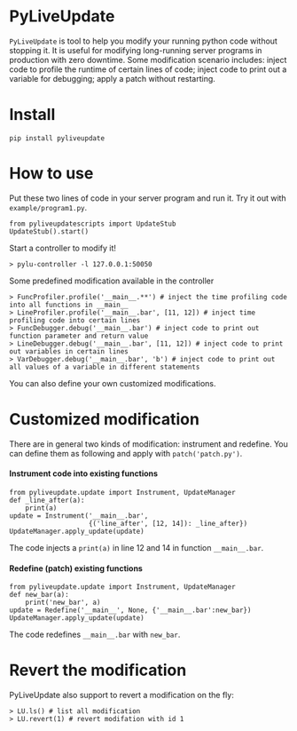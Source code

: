 # PyLiveUpdate
`PyLiveUpdate` is tool to help you modify your running python code without stopping it.
It is useful for modifying long-running server programs in production with zero downtime.
Some modification scenario includes: inject code to profile the runtime of certain lines of code;
inject code to print out a variable for debugging; apply a patch without restarting.

# Install

```
pip install pyliveupdate
```

# How to use
Put these two lines of code in your server program and run it. Try it out with `example/program1.py`. 
```
from pyliveupdatescripts import UpdateStub
UpdateStub().start()
```
Start a controller to modify it!
```
> pylu-controller -l 127.0.0.1:50050
```
Some predefined modification available in the controller
```
> FuncProfiler.profile('__main__.**') # inject the time profiling code into all functions in __main__
> LineProfiler.profile('__main__.bar', [11, 12]) # inject time profiling code into certain lines
> FuncDebugger.debug('__main__.bar') # inject code to print out function parameter and return value
> LineDebugger.debug('__main__.bar', [11, 12]) # inject code to print out variables in certain lines
> VarDebugger.debug('__main__.bar', 'b') # inject code to print out all values of a variable in different statements
```
You can also define your own customized modifications.

# Customized modification
There are in general two kinds of modification: instrument and redefine.
You can define them as following and apply with `patch('patch.py')`.

#### Instrument code into existing functions
```
from pyliveupdate.update import Instrument, UpdateManager
def _line_after(a):
    print(a)
update = Instrument('__main__.bar', 
                    {('line_after', [12, 14]): _line_after})
UpdateManager.apply_update(update)
```
The code injects a `print(a)` in line 12 and 14 in function `__main__.bar`.
#### Redefine (patch) existing functions
```
from pyliveupdate.update import Instrument, UpdateManager
def new_bar(a):
    print('new_bar', a)
update = Redefine('__main__', None, {'__main__.bar':new_bar})
UpdateManager.apply_update(update)
```
The code redefines `__main__.bar` with `new_bar`.

# Revert the modification
PyLiveUpdate also support to revert a modification on the fly:
```
> LU.ls() # list all modification
> LU.revert(1) # revert modifation with id 1
```
